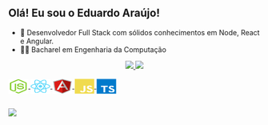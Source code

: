## Olá! Eu sou o Eduardo Araújo!

- 🌱 Desenvolvedor Full Stack com sólidos conhecimentos em Node, React e Angular.
- 👨‍🎓 Bacharel em Engenharia da Computação

<div align="center">

  <a href="https://github.com/araujo-eduardo">
  <img height="180em" src="https://github-readme-stats.vercel.app/api?username=araujo-eduardo&show_icons=true&theme=dracula&include_all_commits=true&count_private=true"/>
  <img height="180em" src="https://github-readme-stats.vercel.app/api/top-langs/?username=araujo-eduardo&layout=compact&langs_count=7&theme=dracula"/>

</div>
  
<div style="display: inline_block"><br>

  <img align="center" alt="NODE" height="30" width="40" src="https://raw.githubusercontent.com/devicons/devicon/master/icons/nodejs/nodejs-plain.svg">
  <img align="center" alt="REACT" height="30" width="40" src="https://raw.githubusercontent.com/devicons/devicon/master/icons/react/react-original.svg">
  <img align="center" alt="ANGULAR" height="30" width="40" src="https://raw.githubusercontent.com/devicons/devicon/master/icons/angularjs/angularjs-original.svg">
  <img align="center" alt="JS" height="30" width="40" src="https://raw.githubusercontent.com/devicons/devicon/master/icons/javascript/javascript-plain.svg">
  <img align="center" alt="TYPESCRIPT" height="30" width="40" src="https://raw.githubusercontent.com/devicons/devicon/master/icons/typescript/typescript-original.svg
">

</div>

##

<div>

  <a href="https://www.linkedin.com/in/edu-araujo/" target="_blank">
    <img src="https://img.shields.io/badge/-LinkedIn-%230077B5?style=for-the-badge&logo=linkedin&logoColor=white" target="_blank">
  </a>
  
</div>
